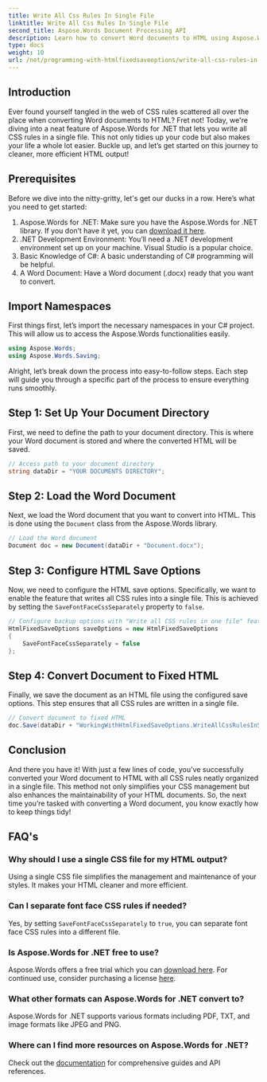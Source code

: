 ```yaml
---
title: Write All Css Rules In Single File
linktitle: Write All Css Rules In Single File
second_title: Aspose.Words Document Processing API
description: Learn how to convert Word documents to HTML using Aspose.Words for .NET with all CSS rules in a single file for cleaner code and easier maintenance.
type: docs
weight: 10
url: /net/programming-with-htmlfixedsaveoptions/write-all-css-rules-in-single-file/
---
```

## Introduction

Ever found yourself tangled in the web of CSS rules scattered all over the place when converting Word documents to HTML? Fret not! Today, we're diving into a neat feature of Aspose.Words for .NET that lets you write all CSS rules in a single file. This not only tidies up your code but also makes your life a whole lot easier. Buckle up, and let’s get started on this journey to cleaner, more efficient HTML output!

## Prerequisites

Before we dive into the nitty-gritty, let's get our ducks in a row. Here’s what you need to get started:

1. Aspose.Words for .NET: Make sure you have the Aspose.Words for .NET library. If you don’t have it yet, you can [download it here](https://releases.aspose.com/words/net/).
2. .NET Development Environment: You’ll need a .NET development environment set up on your machine. Visual Studio is a popular choice.
3. Basic Knowledge of C#: A basic understanding of C# programming will be helpful.
4. A Word Document: Have a Word document (.docx) ready that you want to convert.

## Import Namespaces

First things first, let’s import the necessary namespaces in your C# project. This will allow us to access the Aspose.Words functionalities easily.

```csharp
using Aspose.Words;
using Aspose.Words.Saving;
```

Alright, let’s break down the process into easy-to-follow steps. Each step will guide you through a specific part of the process to ensure everything runs smoothly.

## Step 1: Set Up Your Document Directory

First, we need to define the path to your document directory. This is where your Word document is stored and where the converted HTML will be saved.

```csharp
// Access path to your document directory
string dataDir = "YOUR DOCUMENTS DIRECTORY";
```

## Step 2: Load the Word Document

Next, we load the Word document that you want to convert into HTML. This is done using the `Document` class from the Aspose.Words library.

```csharp
// Load the Word document
Document doc = new Document(dataDir + "Document.docx");
```

## Step 3: Configure HTML Save Options

Now, we need to configure the HTML save options. Specifically, we want to enable the feature that writes all CSS rules into a single file. This is achieved by setting the `SaveFontFaceCssSeparately` property to `false`.

```csharp
// Configure backup options with "Write all CSS rules in one file" feature
HtmlFixedSaveOptions saveOptions = new HtmlFixedSaveOptions 
{ 
    SaveFontFaceCssSeparately = false 
};
```

## Step 4: Convert Document to Fixed HTML

Finally, we save the document as an HTML file using the configured save options. This step ensures that all CSS rules are written in a single file.

```csharp
// Convert document to fixed HTML
doc.Save(dataDir + "WorkingWithHtmlFixedSaveOptions.WriteAllCssRulesInSingleFile.html", saveOptions);
```

## Conclusion

And there you have it! With just a few lines of code, you've successfully converted your Word document to HTML with all CSS rules neatly organized in a single file. This method not only simplifies your CSS management but also enhances the maintainability of your HTML documents. So, the next time you’re tasked with converting a Word document, you know exactly how to keep things tidy!

## FAQ's

### Why should I use a single CSS file for my HTML output?
Using a single CSS file simplifies the management and maintenance of your styles. It makes your HTML cleaner and more efficient.

### Can I separate font face CSS rules if needed?
Yes, by setting `SaveFontFaceCssSeparately` to `true`, you can separate font face CSS rules into a different file.

### Is Aspose.Words for .NET free to use?
Aspose.Words offers a free trial which you can [download here](https://releases.aspose.com/). For continued use, consider purchasing a license [here](https://purchase.aspose.com/buy).

### What other formats can Aspose.Words for .NET convert to?
Aspose.Words for .NET supports various formats including PDF, TXT, and image formats like JPEG and PNG.

### Where can I find more resources on Aspose.Words for .NET?
Check out the [documentation](https://reference.aspose.com/words/net/) for comprehensive guides and API references.

